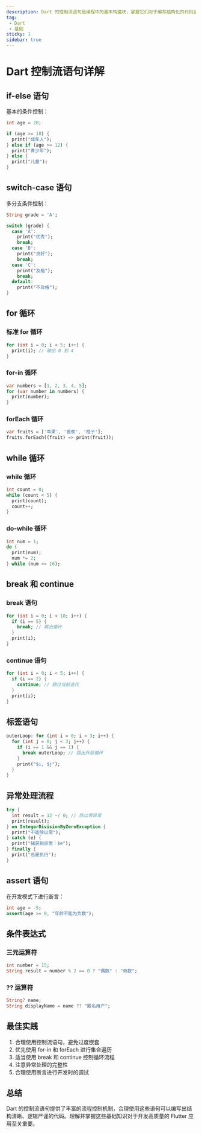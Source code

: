 ```yaml
---
description: Dart 的控制流语句是编程中的基本构建块，掌握它们对于编写结构化的代码至关重要。
tag:
 - Dart
 - 基础
sticky: 1
sidebar: true
---
```


# Dart 控制流语句详解

## if-else 语句

基本的条件控制：

```dart
int age = 20;

if (age >= 18) {
  print("成年人");
} else if (age >= 12) {
  print("青少年");
} else {
  print("儿童");
}
```

## switch-case 语句

多分支条件控制：

```dart
String grade = 'A';

switch (grade) {
  case 'A':
    print("优秀");
    break;
  case 'B':
    print("良好");
    break;
  case 'C':
    print("及格");
    break;
  default:
    print("不及格");
}
```

## for 循环

### 标准 for 循环

```dart
for (int i = 0; i < 5; i++) {
  print(i); // 输出 0 到 4
}
```

### for-in 循环

```dart
var numbers = [1, 2, 3, 4, 5];
for (var number in numbers) {
  print(number);
}
```

### forEach 循环

```dart
var fruits = ['苹果', '香蕉', '橙子'];
fruits.forEach((fruit) => print(fruit));
```

## while 循环

### while 循环

```dart
int count = 0;
while (count < 5) {
  print(count);
  count++;
}
```

### do-while 循环

```dart
int num = 1;
do {
  print(num);
  num *= 2;
} while (num <= 16);
```

## break 和 continue

### break 语句

```dart
for (int i = 0; i < 10; i++) {
  if (i == 5) {
    break; // 跳出循环
  }
  print(i);
}
```

### continue 语句

```dart
for (int i = 0; i < 5; i++) {
  if (i == 2) {
    continue; // 跳过当前迭代
  }
  print(i);
}
```

## 标签语句

```dart
outerLoop: for (int i = 0; i < 3; i++) {
  for (int j = 0; j < 3; j++) {
    if (i == 1 && j == 1) {
      break outerLoop; // 跳出外层循环
    }
    print("$i, $j");
  }
}
```

## 异常处理流程

```dart
try {
  int result = 12 ~/ 0; // 除以零异常
  print(result);
} on IntegerDivisionByZeroException {
  print("不能除以零");
} catch (e) {
  print("捕获到异常：$e");
} finally {
  print("总是执行");
}
```

## assert 语句

在开发模式下进行断言：

```dart
int age = -5;
assert(age >= 0, "年龄不能为负数");
```

## 条件表达式

### 三元运算符

```dart
int number = 15;
String result = number % 2 == 0 ? "偶数" : "奇数";
```

### ?? 运算符

```dart
String? name;
String displayName = name ?? "匿名用户";
```

## 最佳实践

1. 合理使用控制流语句，避免过度嵌套
2. 优先使用 for-in 和 forEach 进行集合遍历
3. 适当使用 break 和 continue 控制循环流程
4. 注意异常处理的完整性
5. 合理使用断言进行开发时的调试

## 总结

Dart 的控制流语句提供了丰富的流程控制机制，合理使用这些语句可以编写出结构清晰、逻辑严谨的代码。理解并掌握这些基础知识对于开发高质量的 Flutter 应用至关重要。